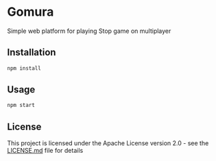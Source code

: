 # Gomura
Simple web platform for playing Stop game on multiplayer

## Installation

```sh
npm install
```

## Usage

```sh
npm start
```

## License

This project is licensed under the Apache License version 2.0 - see the [LICENSE.md](LICENSE.md) file for details
